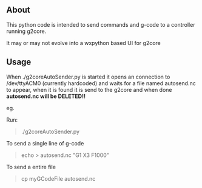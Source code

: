 ## About
This python code is intended to send commands and g-code to a controller running g2core.

It may or may not evolve into a wxpython based UI for g2core

## Usage
When ./g2coreAutoSender.py is started it opens an connection to /dev/ttyACM0 (currently hardcoded) and waits for a file named autosend.nc to appear, when it is found it is send to the g2core and when done **autosend.nc will be DELETED!!**

eg.

Run:
>./g2coreAutoSender.py

To send a single line of g-code
>echo > autosend.nc "G1 X3 F1000"

To send a entire file
>cp myGCodeFile autosend.nc